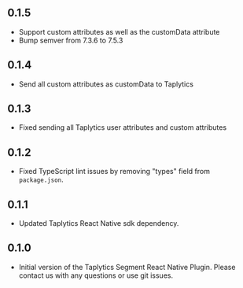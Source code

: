 ## 0.1.5

- Support custom attributes as well as the customData attribute
- Bump semver from 7.3.6 to 7.5.3

## 0.1.4

- Send all custom attributes as customData to Taplytics

## 0.1.3

- Fixed sending all Taplytics user attributes and custom attributes

## 0.1.2

- Fixed TypeScript lint issues by removing "types" field from `package.json`.

## 0.1.1

- Updated Taplytics React Native sdk dependency.

## 0.1.0

- Initial version of the Taplytics Segment React Native Plugin. Please contact us with any questions or use git issues.